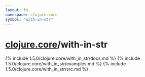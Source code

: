 ```yaml
---
layout: fn
namespace: clojure.core
symbol: "with-in-str"
---
```


# [clojure.core](../)/with-in-str

{% include 1.5.0/clojure.core/with_in_str/docs.md %}
{% include 1.5.0/clojure.core/with_in_str/examples.md %}
{% include 1.5.0/clojure.core/with_in_str/src.md %}

